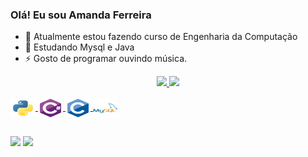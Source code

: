 ### Olá! Eu sou Amanda Ferreira

- 🔭 Atualmente estou fazendo curso de Engenharia da Computação
- 🌱 Estudando Mysql e Java
- ⚡ Gosto de programar ouvindo música.

<div align="center">
  <a href="https://github.com/amandaferreira-prog">
  <img height="180em" src="https://github-readme-stats.vercel.app/api?username=amandaferreira-prog&show_icons=true&theme=synthwave&include_all_commits=true&count_private=true"/>
  <img height="130em" src="https://github-readme-stats.vercel.app/api/top-langs/?username=amandaferreira-prog&layout=compact&langs_count=7&theme=synthwave"/>
</div>
<div style="display: inline_block"><br>
<img align="center" alt="Amanda-Python" height="30" width="40" src="https://raw.githubusercontent.com/devicons/devicon/master/icons/python/python-original.svg">
<img align="center" alt="Amanda-Csharp" height="30" width="40" src="https://raw.githubusercontent.com/devicons/devicon/master/icons/csharp/csharp-original.svg">
<img align="center" alt="Amanda-Python" height="30" width="40" src="https://raw.githubusercontent.com/devicons/devicon/master/icons/c/c-original.svg">
<img align="center" alt="Amanda-Python" height="30" width="40" src="https://raw.githubusercontent.com/devicons/devicon/master/icons/mysql/mysql-original-wordmark.svg">

##

<div>
  <a href = "mailto:amandaferreira.sa16@gmail.com"><img src="https://img.shields.io/badge/-Gmail-%23333?style=for-the-badge&logo=gmail&logoColor=red" target="_blank"></a>
  <a href="https://www.linkedin.com/in/eng-amandaferreira/" target="_blank"><img src="https://img.shields.io/badge/-LinkedIn-%230077B5?style=for-the-badge&logo=linkedin&logoColor=white" target="_blank"></a>
